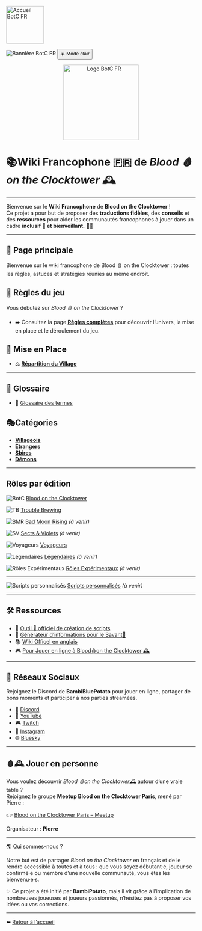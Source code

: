 <p align="left">
  <a href="/botc-fr-bambi/">
    <img src="images/logo.png" alt="Accueil BotC FR" width="100">
  </a>
</p>

  
![Bannière BotC FR](images/banner.png)
<button id="theme-toggle">☀️ Mode clair</button>

<p align="center">
  <a href="https://bambipotato.github.io/botc-fr-bambi/">
    <img src="images/logo.png" alt="Logo BotC FR" width="200">
  </a>
</p>

# 📚Wiki Francophone 🇫🇷 de *Blood 🩸 on the Clocktower* 🕰️
---


Bienvenue sur le **Wiki Francophone** de **Blood on the Clocktower** !  
Ce projet a pour but de proposer des **traductions fidèles**, des **conseils** et des **ressources** pour aider les communautés francophones à jouer dans un cadre **inclusif 🤝 et bienveillant.** 🫶🏻

---

## 📖 Page principale
Bienvenue sur le wiki francophone de Blood 🩸 on the Clocktower : toutes les règles, astuces et stratégies réunies au même endroit.

## 📜 Règles du jeu

Vous débutez sur *Blood 🩸 on the Clocktower* ?  
- ➡️ Consultez la page [**Règles complètes**](regles.md) pour découvrir l’univers, la mise en place et le déroulement du jeu.


## 🔢 Mise en Place

- ⚖️ [**Répartition du Village**](repartition.md)  

---

## 📖 Glossaire  

- 📘 [Glossaire des termes](glossaire.md)

##  🎭Catégories 

- [**Villageois**](villageois.md)  
- [**Étrangers**](etrangers.md) 
- [**Sbires**](sbires.md)  
- [**Démons**](demons.md)  

---
## Rôles par édition

 ![BotC](images/logo.png) [Blood on the Clocktower](blood_on_the_clocktower.md)

 ![TB](images/Logo_trouble_brewing.png) [Trouble Brewing](trouble_brewing.md)   
 
 ![BMR](images/Logo_bad_moon_rising-1.png) [Bad Moon Rising](#) *(à venir)*  
 
 ![SV](images/Logo_sects_and_violets.png) [Sects & Violets](#) *(à venir)*  
 
 ![Voyageurs](images/Generic_traveller.png) [Voyageurs](voyageurs/index.md) 
 
 ![Légendaires](images/Generic_fabled.png) [Légendaires](#) *(à venir)*  
 
 ![Rôles Expérimentaux](images/Icon_boffin.png) [Rôles Expérimentaux](#) *(à venir)*  
 
---

 ![Scripts personnalisés](images/Icon_mezepheles.png) [Scripts personnalisés](#) *(à venir)* 

---
## 🛠️ Ressources
- 🧮 [Outil 🔧 officiel de création de scripts](https://script.bloodontheclocktower.com/)  
- 🧪 [Générateur d’informations pour le Savant🦽](https://savant.thegrim.gg/)  
- 📚 [Wiki Officel en anglais](https://wiki.bloodontheclocktower.com/Main_Page)
- 🎮 [Pour Jouer en ligne à Blood🩸on the Clocktower 🕰️](https://botc.app/)  
 
---

## 🔗 Réseaux Sociaux  
Rejoignez le Discord de **BambiBluePotato** pour jouer en ligne, partager de bons moments et participer à nos parties streamées.  
- 💬 [Discord](https://discord.gg/tGDVmZfZpE)  
- 🎥 [YouTube](https://www.youtube.com/@Bambipotato)  
- 🎮 [Twitch](https://www.twitch.tv/bambibluepotato)  
- 📸 [Instagram](https://www.instagram.com/bambibluepotato/)  
- 🌐 [Bluesky](https://bsky.app/profile/bambibluepotato.bsky.social)

---

## 🩸🕰️ Jouer en personne

Vous voulez découvrir *Blood 🩸on the Clocktower🕰️* autour d’une vraie table ?  
Rejoignez le groupe **Meetup Blood on the Clocktower Paris**, mené par Pierre :  

👉 [Blood on the Clocktower Paris – Meetup](https://www.meetup.com/blood-on-the-clocktower-paris/)  

Organisateur : **Pierre**  

---

🌎 Qui sommes-nous ?

Notre but est de partager *Blood on the Clocktower* en français et de le rendre accessible à toutes et à tous : que vous soyez débutant·e, joueur·se confirmé·e ou membre d’une nouvelle communauté, vous êtes les bienvenu·e·s.

✨ Ce projet a été initié par **BambiPotato**, mais il vit grâce à l’implication de nombreuses joueuses et joueurs passionnés, n’hésitez pas à proposer vos idées ou vos corrections.

---

⬅️ [Retour à l’accueil](README.md)
